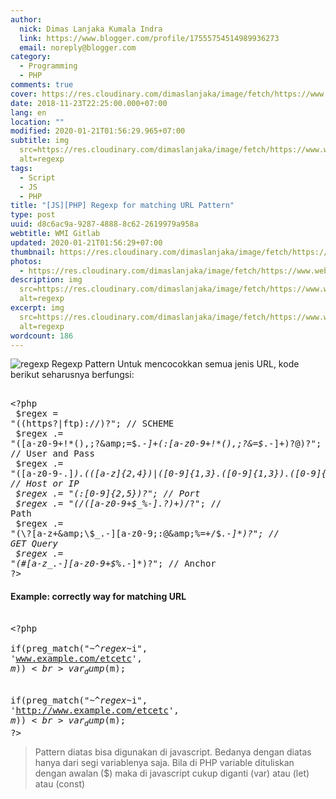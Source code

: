 ```yaml
---
author:
  nick: Dimas Lanjaka Kumala Indra
  link: https://www.blogger.com/profile/17555754514989936273
  email: noreply@blogger.com
category:
  - Programming
  - PHP
comments: true
cover: https://res.cloudinary.com/dimaslanjaka/image/fetch/https://www.webubi.com/wp-content/uploads/2017/03/regex.png
date: 2018-11-23T22:25:00.000+07:00
lang: en
location: ""
modified: 2020-01-21T01:56:29.965+07:00
subtitle: img
  src=https://res.cloudinary.com/dimaslanjaka/image/fetch/https://www.webubi.com/wp-content/uploads/2017/03/regex.png
  alt=regexp
tags:
  - Script
  - JS
  - PHP
title: "[JS][PHP] Regexp for matching URL Pattern"
type: post
uuid: d8c6ac9a-9287-4888-8c62-2619979a958a
webtitle: WMI Gitlab
updated: 2020-01-21T01:56:29+07:00
thumbnail: https://res.cloudinary.com/dimaslanjaka/image/fetch/https://www.webubi.com/wp-content/uploads/2017/03/regex.png
photos:
  - https://res.cloudinary.com/dimaslanjaka/image/fetch/https://www.webubi.com/wp-content/uploads/2017/03/regex.png
description: img
  src=https://res.cloudinary.com/dimaslanjaka/image/fetch/https://www.webubi.com/wp-content/uploads/2017/03/regex.png
  alt=regexp
excerpt: img
  src=https://res.cloudinary.com/dimaslanjaka/image/fetch/https://www.webubi.com/wp-content/uploads/2017/03/regex.png
  alt=regexp
wordcount: 186
---
```


<img src="https://res.cloudinary.com/dimaslanjaka/image/fetch/https://www.webubi.com/wp-content/uploads/2017/03/regex.png" alt="regexp" class="img-responsive"> Regexp Pattern Untuk mencocokkan semua jenis URL, kode berikut seharusnya berfungsi: <pre><br>&lt;?php<br>    $regex = "((https?|ftp)://)?"; // SCHEME<br>    $regex .= "([a-z0-9+!*(),;?&amp;=$_.-]+(:[a-z0-9+!*(),;?&amp;=$_.-]+)?@)?"; // User and Pass<br>    $regex .= "([a-z0-9\-\.]*)\.(([a-z]{2,4})|([0-9]{1,3}\.([0-9]{1,3})\.([0-9]{1,3})))"; // Host or IP<br>    $regex .= "(:[0-9]{2,5})?"; // Port<br>    $regex .= "(/([a-z0-9+$_%-]\.?)+)*/?"; // Path<br>    $regex .= "(\?[a-z+&amp;\$_.-][a-z0-9;:@&amp;%=+/$_.-]*)?"; // GET Query<br>    $regex .= "(#[a-z_.-][a-z0-9+$%_.-]*)?"; // Anchor<br>?&gt;<br></pre> <h4>Example: correctly way for matching URL</h4><pre><br>&lt;?php<br>   if(preg_match("~^$regex$~i", 'www.example.com/etcetc', $m))<br>      var_dump($m);<br><br>   if(preg_match("~^$regex$~i", 'http://www.example.com/etcetc', $m))<br>      var_dump($m);<br>?&gt;<br></pre><blockquote>Pattern diatas bisa digunakan di javascript. Bedanya dengan diatas hanya dari segi variablenya saja. Bila di PHP variable dituliskan dengan awalan ($) maka di javascript cukup diganti (var) atau (let) atau (const) </blockquote>